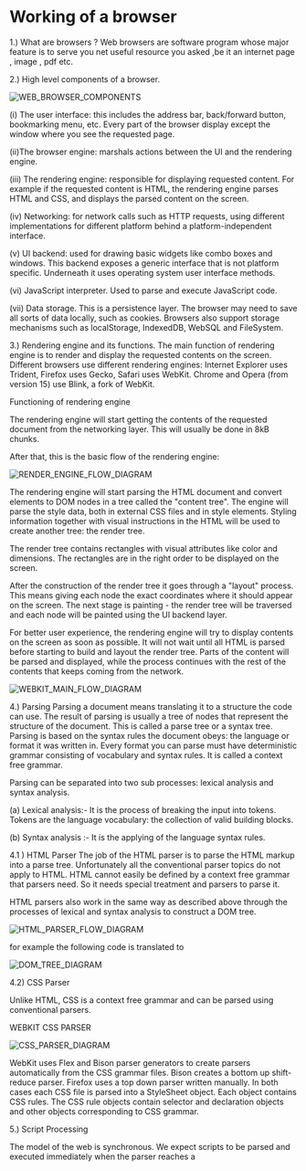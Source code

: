 # Working of a browser

1.) What are browsers ?
Web browsers are software program whose major feature is to serve you net useful resource you asked ,be it an internet page , image , pdf etc.


2.) High level components of a browser.

![WEB_BROWSER_COMPONENTS](images/web_browser_components.avif)

(i) The user interface: this includes the address bar, back/forward button, bookmarking menu, etc. Every part of the browser display except the window where you see the requested page.

(ii)The browser engine: marshals actions between the UI and the rendering engine.

(iii) The rendering engine: responsible for displaying requested content. For example if the requested content is HTML, the rendering engine parses HTML and CSS, and displays the parsed content on the screen.

(iv) Networking: for network calls such as HTTP requests, using different implementations for different platform behind a platform-independent interface.

(v) UI backend: used for drawing basic widgets like combo boxes and windows. This backend exposes a generic interface that is not platform specific. Underneath it uses operating system user interface methods.

(vi) JavaScript interpreter. Used to parse and execute JavaScript code.

(vii) Data storage. This is a persistence layer. The browser may need to save all sorts of data locally, such as cookies. Browsers also support storage mechanisms such as localStorage, IndexedDB, WebSQL and FileSystem.

3.) Rendering engine and its functions.
 The main function of rendering engine is to render and display the requested contents on the screen.
 Different browsers use different rendering engines: Internet Explorer uses Trident, Firefox uses Gecko, Safari uses WebKit. Chrome and Opera (from version 15) use Blink, a fork of WebKit.


 Functioning of rendering engine


 The rendering engine will start getting the contents of the requested document from the networking layer. This will usually be done in 8kB chunks.

After that, this is the basic flow of the rendering engine:

 ![RENDER_ENGINE_FLOW_DIAGRAM](images/rendering_engine_basic_flow.avif)



The rendering engine will start parsing the HTML document and convert elements to DOM nodes in a tree called the "content tree". The engine will parse the style data, both in external CSS files and in style elements. Styling information together with visual instructions in the HTML will be used to create another tree: the render tree.

The render tree contains rectangles with visual attributes like color and dimensions. The rectangles are in the right order to be displayed on the screen.

After the construction of the render tree it goes through a "layout" process. This means giving each node the exact coordinates where it should appear on the screen. The next stage is painting - the render tree will be traversed and each node will be painted using the UI backend layer.

For better user experience, the rendering engine will try to display contents on the screen as soon as possible. It will not wait until all HTML is parsed before starting to build and layout the render tree. Parts of the content will be parsed and displayed, while the process continues with the rest of the contents that keeps coming from the network.

 ![WEBKIT_MAIN_FLOW_DIAGRAM](images/webkit_main_flow_diagram.avif)


4.) Parsing 
Parsing a document means translating it to a structure the code can use. The result of parsing is usually a tree of nodes that represent the structure of the document. This is called a parse tree or a syntax tree.
Parsing is based on the syntax rules the document obeys: the language or format it was written in. Every format you can parse must have deterministic grammar consisting of vocabulary and syntax rules. It is called a context free grammar.


Parsing can be separated into two sub processes: lexical analysis and syntax analysis.

(a) Lexical analysis:- It is the process of breaking the input into tokens. Tokens are the language vocabulary: the collection of valid building blocks.

(b) Syntax analysis :- It is the applying of the language syntax rules.


4.1 ) HTML Parser 
The job of the HTML parser is to parse the HTML markup into a parse tree.
Unfortunately all the conventional parser topics do not apply to HTML. HTML cannot easily be defined by a context free grammar that parsers need. So it needs special treatment and parsers to parse it.

HTML parsers also work in the same way as described above through the processes of lexical and syntax analysis 
to construct a DOM tree.

 ![HTML_PARSER_FLOW_DIAGRAM](images/lexer_and_parser.avif)


for example the following code is translated to



<!-- <html>
  <body>
    <p>
      Hello World
    </p>
    <div> <img src="example.png"/></div>
  </body>
</html> -->



 ![DOM_TREE_DIAGRAM](images/HTML_DOM_TREE.avif)


4.2) CSS Parser 


Unlike HTML, CSS is a context free grammar and can be parsed using conventional parsers.


WEBKIT CSS PARSER

 ![CSS_PARSER_DIAGRAM](images/CSS_PARSER_FLOW.avif)


WebKit uses Flex and Bison parser generators to create parsers automatically from the CSS grammar files. Bison creates a bottom up shift-reduce parser. Firefox uses a top down parser written manually. In both cases each CSS file is parsed into a StyleSheet object. Each object contains CSS rules. The CSS rule objects contain selector and declaration objects and other objects corresponding to CSS grammar.



5.) Script Processing

The model of the web is synchronous. We expect scripts to be parsed and executed immediately when the parser reaches a <script> tag. The parsing of the document halts until the script has been executed. If the script is external then the resource must first be fetched from the network - this is also done synchronously, and parsing halts until the resource is fetched. We can add the "defer" attribute to a script, in which case it will not halt document parsing and will execute after the document is parsed. HTML5 adds an option to mark the script as asynchronous so it will be parsed and executed by a different thread.

5.1) Speculative Parsing

Both WebKit and Firefox do this optimization. While executing scripts, another thread parses the rest of the document and finds out what other resources need to be loaded from the network and loads them. In this way, resources can be loaded on parallel connections and overall speed is improved. Note: the speculative parser only parses references to external resources like external scripts, style sheets and images: it doesn't modify the DOM tree - that is left to the main parser.


6.) Tree Construction

While the DOM tree is being constructed, the browser constructs another tree, the render tree. This tree is of visual elements in the order in which they will be displayed. It is the visual representation of the document. The purpose of this tree is to enable painting the contents in their correct order.

7.) Layout

When the renderer is created and added to the tree, it does not have a position and size. Calculating these values is called layout or reflow.

HTML uses a flow based layout model, meaning that most of the time it is possible to compute the geometry in a single pass. Elements later "in the flow" typically do not affect the geometry of elements that are earlier "in the flow", so layout can proceed left-to-right, top-to-bottom through the document.

Layout is a recursive process. It begins at the root renderer, which corresponds to the <html> element of the HTML document. Layout continues recursively through some or all of the frame hierarchy, computing geometric information for each renderer that requires it.

The position of the root renderer is 0,0 and its dimensions are the viewport - the visible part of the browser window.

All renderers have a "layout" or "reflow" method, each renderer invokes the layout method of its children that need layout.


8.) Painting

In the painting stage, the render tree is traversed and the renderer's "paint()" method is called to display content on the screen. Painting uses the UI infrastructure component.

Like layout, painting can also be global - the entire tree is painted - or incremental. In incremental painting, some of the renderers change in a way that does not affect the entire tree. The changed renderer invalidates its rectangle on the screen. This causes the OS to see it as a "dirty region" and generate a "paint" event.

 The OS does it cleverly and coalesces several regions into one. In Chrome it is more complicated because the renderer is in a different process then the main process. Chrome simulates the OS behavior to some extent. The presentation listens to these events and delegates the message to the render root. The tree is traversed until the relevant renderer is reached. It will repaint itself (and usually its children).
